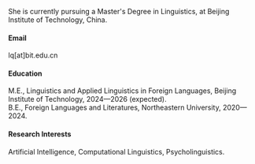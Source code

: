 

She is currently pursuing a Master's Degree in Linguistics, at Beijing Institute of Technology, China.

#### Email
lq[at]bit.edu.cn

#### Education
M.E., Linguistics and Applied Linguistics in Foreign Languages, Beijing Institute of Technology, 2024—2026 (expected).\
B.E., Foreign Languages and Literatures, Northeastern University, 2020—2024.

#### Research Interests
Artificial Intelligence, Computational Linguistics,  Psycholinguistics.

